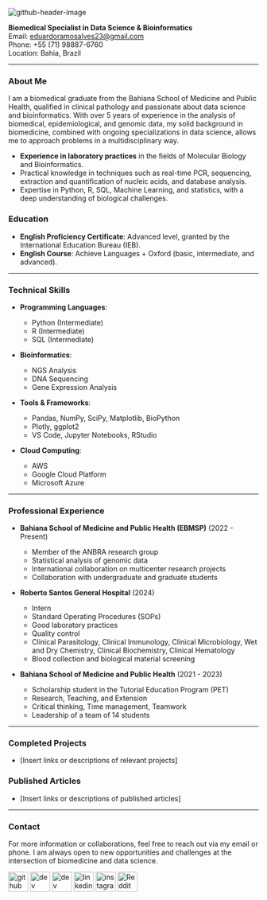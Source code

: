 ![github-header-image](https://github.com/user-attachments/assets/673ae8b4-79e6-48b6-8f24-d06e5a373057)

**Biomedical Specialist in Data Science & Bioinformatics**  
Email: [eduardoramosalves23@gmail.com](mailto:eduardoramosalves23@gmail.com)  
Phone: +55 (71) 98887-6760  
Location: Bahia, Brazil  

---

### About Me

I am a biomedical graduate from the Bahiana School of Medicine and Public Health, qualified in clinical pathology and passionate about data science and bioinformatics. With over 5 years of experience in the analysis of biomedical, epidemiological, and genomic data, my solid background in biomedicine, combined with ongoing specializations in data science, allows me to approach problems in a multidisciplinary way.

- **Experience in laboratory practices** in the fields of Molecular Biology and Bioinformatics.
- Practical knowledge in techniques such as real-time PCR, sequencing, extraction and quantification of nucleic acids, and database analysis.
- Expertise in Python, R, SQL, Machine Learning, and statistics, with a deep understanding of biological challenges.

### Education

- **English Proficiency Certificate**: Advanced level, granted by the International Education Bureau (IEB).
- **English Course**: Achieve Languages + Oxford (basic, intermediate, and advanced).

---

### Technical Skills

- **Programming Languages**:
  - Python (Intermediate)
  - R (Intermediate)
  - SQL (Intermediate)

- **Bioinformatics**:
  - NGS Analysis
  - DNA Sequencing
  - Gene Expression Analysis

- **Tools & Frameworks**:
  - Pandas, NumPy, SciPy, Matplotlib, BioPython
  - Plotly, ggplot2
  - VS Code, Jupyter Notebooks, RStudio

- **Cloud Computing**:
  - AWS
  - Google Cloud Platform
  - Microsoft Azure

---

### Professional Experience

- **Bahiana School of Medicine and Public Health (EBMSP)** (2022 - Present)
  - Member of the ANBRA research group
  - Statistical analysis of genomic data
  - International collaboration on multicenter research projects
  - Collaboration with undergraduate and graduate students

- **Roberto Santos General Hospital** (2024)
  - Intern
  - Standard Operating Procedures (SOPs)
  - Good laboratory practices
  - Quality control
  - Clinical Parasitology, Clinical Immunology, Clinical Microbiology, Wet and Dry Chemistry, Clinical Biochemistry, Clinical Hematology
  - Blood collection and biological material screening

- **Bahiana School of Medicine and Public Health** (2021 - 2023)
  - Scholarship student in the Tutorial Education Program (PET)
  - Research, Teaching, and Extension
  - Critical thinking, Time management, Teamwork
  - Leadership of a team of 14 students

---

### Completed Projects

- [Insert links or descriptions of relevant projects]

### Published Articles

- [Insert links or descriptions of published articles]

---

### Contact

For more information or collaborations, feel free to reach out via my email or phone. I am always open to new opportunities and challenges at the intersection of biomedicine and data science.


[<img src='https://cdn.jsdelivr.net/npm/simple-icons@3.0.1/icons/github.svg' alt='github' height='40'>](https://github.com/eduramosalves)  [<img src='https://cdn.jsdelivr.net/npm/simple-icons@3.0.1/icons/dev-dot-to.svg' alt='dev' height='40'>](https://dev.to/eduramosalves)  [<img src='https://cdn.jsdelivr.net/npm/simple-icons@3.0.1/icons/hashnode.svg' alt='dev' height='40'>](eduramos23)  [<img src='https://cdn.jsdelivr.net/npm/simple-icons@3.0.1/icons/linkedin.svg' alt='linkedin' height='40'>](https://www.linkedin.com/in/eduardo-alves-418757227/)  [<img src='https://cdn.jsdelivr.net/npm/simple-icons@3.0.1/icons/instagram.svg' alt='instagram' height='40'>](https://www.instagram.com/edur.ramos/)  [<img src='https://cdn.jsdelivr.net/npm/simple-icons@3.0.1/icons/reddit.svg' alt='Reddit' height='40'>](https://www.reddit.com/user/Winter_Collection807 ) 
